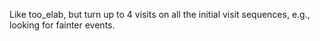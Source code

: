 Like too_elab, but turn up to 4 visits on all the initial visit sequences, e.g., looking for fainter events.
